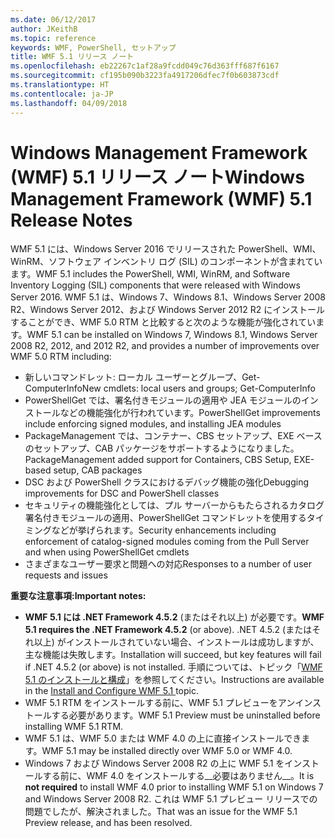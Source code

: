 ```yaml
---
ms.date: 06/12/2017
author: JKeithB
ms.topic: reference
keywords: WMF, PowerShell, セットアップ
title: WMF 5.1 リリース ノート
ms.openlocfilehash: eb22267c1af28a9fcdd049c76d363fff687f6167
ms.sourcegitcommit: cf195b090b3223fa4917206dfec7f0b603873cdf
ms.translationtype: HT
ms.contentlocale: ja-JP
ms.lasthandoff: 04/09/2018
---
```

# <a name="windows-management-framework-wmf-51-release-notes"></a><span data-ttu-id="d1104-103">Windows Management Framework (WMF) 5.1 リリース ノート</span><span class="sxs-lookup"><span data-stu-id="d1104-103">Windows Management Framework (WMF) 5.1 Release Notes</span></span> #

<span data-ttu-id="d1104-104">WMF 5.1 には、Windows Server 2016 でリリースされた PowerShell、WMI、WinRM、ソフトウェア インベントリ ログ (SIL) のコンポーネントが含まれています。</span><span class="sxs-lookup"><span data-stu-id="d1104-104">WMF 5.1 includes the PowerShell, WMI, WinRM, and Software Inventory Logging (SIL) components that were released with Windows Server 2016.</span></span>
<span data-ttu-id="d1104-105">WMF 5.1 は、Windows 7、Windows 8.1、Windows Server 2008 R2、Windows Server 2012、および Windows Server 2012 R2 にインストールすることができ、WMF 5.0 RTM と比較すると次のような機能が強化されています。</span><span class="sxs-lookup"><span data-stu-id="d1104-105">WMF 5.1 can be installed on Windows 7, Windows 8.1, Windows Server 2008 R2, 2012, and 2012 R2, and provides a number of improvements over WMF 5.0 RTM including:</span></span>

- <span data-ttu-id="d1104-106">新しいコマンドレット: ローカル ユーザーとグループ、Get-ComputerInfo</span><span class="sxs-lookup"><span data-stu-id="d1104-106">New cmdlets: local users and groups; Get-ComputerInfo</span></span>
- <span data-ttu-id="d1104-107">PowerShellGet では、署名付きモジュールの適用や JEA モジュールのインストールなどの機能強化が行われています。</span><span class="sxs-lookup"><span data-stu-id="d1104-107">PowerShellGet improvements include enforcing signed modules, and installing JEA modules</span></span>
- <span data-ttu-id="d1104-108">PackageManagement では、コンテナー、CBS セットアップ、EXE ベースのセットアップ、CAB パッケージをサポートするようになりました。</span><span class="sxs-lookup"><span data-stu-id="d1104-108">PackageManagement added support for Containers, CBS Setup, EXE-based setup, CAB packages</span></span>
- <span data-ttu-id="d1104-109">DSC および PowerShell クラスにおけるデバッグ機能の強化</span><span class="sxs-lookup"><span data-stu-id="d1104-109">Debugging improvements for DSC and PowerShell classes</span></span>
- <span data-ttu-id="d1104-110">セキュリティの機能強化としては、プル サーバーからもたらされるカタログ署名付きモジュールの適用、PowerShellGet コマンドレットを使用するタイミングなどが挙げられます。</span><span class="sxs-lookup"><span data-stu-id="d1104-110">Security enhancements including enforcement of catalog-signed modules coming from the Pull Server and when using PowerShellGet cmdlets</span></span>
- <span data-ttu-id="d1104-111">さまざまなユーザー要求と問題への対応</span><span class="sxs-lookup"><span data-stu-id="d1104-111">Responses to a number of user requests and issues</span></span>

<span data-ttu-id="d1104-112">**重要な注意事項:**</span><span class="sxs-lookup"><span data-stu-id="d1104-112">**Important notes:**</span></span>

- <span data-ttu-id="d1104-113">**WMF 5.1 には .NET Framework 4.5.2** (またはそれ以上) が必要です。</span><span class="sxs-lookup"><span data-stu-id="d1104-113">**WMF 5.1 requires the .NET Framework 4.5.2** (or above).</span></span> <span data-ttu-id="d1104-114">.NET 4.5.2 (またはそれ以上) がインストールされていない場合、インストールは成功しますが、主な機能は失敗します。</span><span class="sxs-lookup"><span data-stu-id="d1104-114">Installation will succeed, but key features will fail if .NET 4.5.2 (or above) is not installed.</span></span> <span data-ttu-id="d1104-115">手順については、トピック「[WMF 5.1 のインストールと構成](https://msdn.microsoft.com/powershell/wmf/5.1/install-configure)」を参照してください。</span><span class="sxs-lookup"><span data-stu-id="d1104-115">Instructions are available in the [Install and Configure WMF 5.1 ](https://msdn.microsoft.com/powershell/wmf/5.1/install-configure) topic.</span></span>
- <span data-ttu-id="d1104-116">WMF 5.1 RTM をインストールする前に、WMF 5.1 プレビューをアンインストールする必要があります。</span><span class="sxs-lookup"><span data-stu-id="d1104-116">WMF 5.1 Preview must be uninstalled before installing WMF 5.1 RTM.</span></span>
- <span data-ttu-id="d1104-117">WMF 5.1 は、WMF 5.0 または WMF 4.0 の上に直接インストールできます。</span><span class="sxs-lookup"><span data-stu-id="d1104-117">WMF 5.1 may be installed directly over WMF 5.0 or WMF 4.0.</span></span>
- <span data-ttu-id="d1104-118">Windows 7 および Windows Server 2008 R2 の上に WMF 5.1 をインストールする前に、WMF 4.0 をインストールする__必要はありません__。</span><span class="sxs-lookup"><span data-stu-id="d1104-118">It is __not required__ to install WMF 4.0 prior to installing WMF 5.1 on Windows 7 and Windows Server 2008 R2.</span></span> <span data-ttu-id="d1104-119">これは WMF 5.1 プレビュー リリースでの問題でしたが、解決されました。</span><span class="sxs-lookup"><span data-stu-id="d1104-119">That was an issue for the WMF 5.1 Preview release, and has been resolved.</span></span>